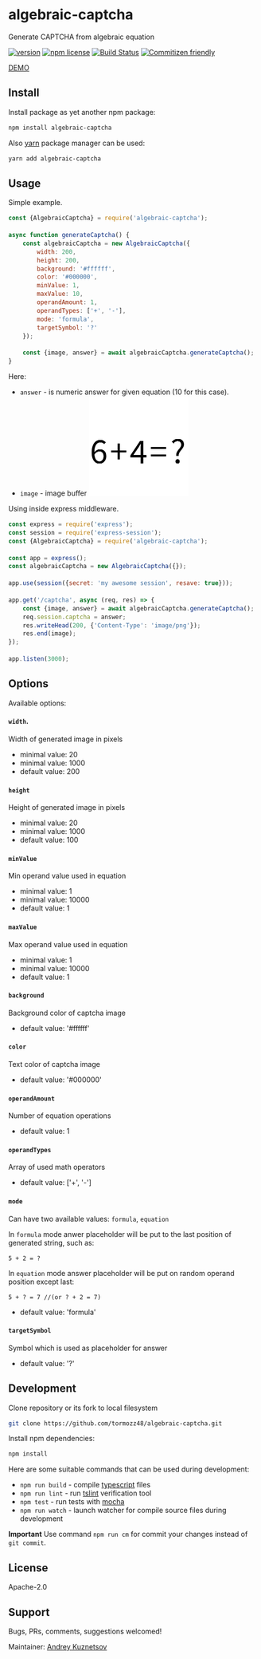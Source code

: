 # algebraic-captcha

Generate CAPTCHA from algebraic equation

[![version](https://img.shields.io/npm/v/algebraic-captcha.svg)](https://www.npmjs.org/package/algebraic-captcha)
[![npm license](https://img.shields.io/npm/l/algebraic-captcha.svg)](https://www.npmjs.com/package/algebraic-captcha)
[![Build Status](https://travis-ci.org/tormozz48/algebraic-captcha.svg?branch=master)](https://travis-ci.org/tormozz48/algebraic-captcha)
[![Commitizen friendly](https://img.shields.io/badge/commitizen-friendly-brightgreen.svg)](http://commitizen.github.io/cz-cli/)

[DEMO](https://tormozz48.github.io/algebraic-captcha)

## Install

Install package as yet another npm package:

```bash
npm install algebraic-captcha
```

Also [yarn](https://yarnpkg.com/en/) package manager can be used:

```bash
yarn add algebraic-captcha
```

## Usage

Simple example.

```js
const {AlgebraicCaptcha} = require('algebraic-captcha');

async function generateCaptcha() {
    const algebraicCaptcha = new AlgebraicCaptcha({
        width: 200,
        height: 200,
        background: '#ffffff',
        color: '#000000',
        minValue: 1,
        maxValue: 10,
        operandAmount: 1,
        operandTypes: ['+', '-'],
        mode: 'formula',
        targetSymbol: '?'
    });

    const {image, answer} = await algebraicCaptcha.generateCaptcha();
}
```

Here:

-   `answer` - is numeric answer for given equation (10 for this case).
-   `image` - image buffer
    ![image](./docs/example1.png)

Using inside express middleware.

```js
const express = require('express');
const session = require('express-session');
const {AlgebraicCaptcha} = require('algebraic-captcha');

const app = express();
const algebraicCaptcha = new AlgebraicCaptcha({});

app.use(session({secret: 'my awesome session', resave: true}));

app.get('/captcha', async (req, res) => {
    const {image, answer} = await algebraicCaptcha.generateCaptcha();
    req.session.captcha = answer;
    res.writeHead(200, {'Content-Type': 'image/png'});
    res.end(image);
});

app.listen(3000);
```

## Options

Available options:

#### `width`.

Width of generated image in pixels

-   minimal value: 20
-   minimal value: 1000
-   default value: 200

#### `height`

Height of generated image in pixels

-   minimal value: 20
-   minimal value: 1000
-   default value: 100

#### `minValue`

Min operand value used in equation

-   minimal value: 1
-   minimal value: 10000
-   default value: 1

#### `maxValue`

Max operand value used in equation

-   minimal value: 1
-   minimal value: 10000
-   default value: 1

#### `background`

Background color of captcha image

-   default value: '#ffffff'

#### `color`

Text color of captcha image

-   default value: '#000000'

#### `operandAmount`

Number of equation operations

-   default value: 1

#### `operandTypes`

Array of used math operators

-   default value: ['+', '-']

#### `mode`

Can have two available values: `formula`, `equation`

In `formula` mode anwer placeholder will be put to the last position of generated string, such as:

```
5 + 2 = ?
```

In `equation` mode answer placeholder will be put on random operand position except last:

```
5 + ? = 7 //(or ? + 2 = 7)
```

-   default value: 'formula'

#### `targetSymbol`

Symbol which is used as placeholder for answer

-   default value: '?'

## Development

Clone repository or its fork to local filesystem

```bash
git clone https://github.com/tormozz48/algebraic-captcha.git
```

Install npm dependencies:

```bash
npm install
```

Here are some suitable commands that can be used during development:

-   `npm run build` - compile [typescript](https://www.typescriptlang.org/index.html) files
-   `npm run lint` - run [tslint](https://palantir.github.io/tslint/) verification tool
-   `npm test` - run tests with [mocha](https://mochajs.org)
-   `npm run watch` - launch watcher for compile source files during development

**Important** Use command `npm run cm` for commit your changes instead of `git commit`.

## License

Apache-2.0

## Support

Bugs, PRs, comments, suggestions welcomed!

Maintainer: [Andrey Kuznetsov](andrey.kuznetsov48@yandex.ru)
